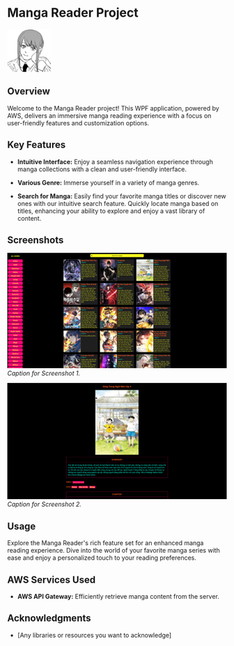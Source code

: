 # Manga Reader Project

<img src="MangaReader/Images/Icon.jpg" alt="Project Logo/Icon" width="100" height="100">

## Overview

Welcome to the Manga Reader project! This WPF application, powered by AWS, delivers an immersive manga reading experience with a focus on user-friendly features and customization options.

## Key Features

- **Intuitive Interface:** Enjoy a seamless navigation experience through manga collections with a clean and user-friendly interface.

- **Various Genre:** Immerse yourself in a variety of manga genres.

- **Search for Manga:** Easily find your favorite manga titles or discover new ones with our intuitive search feature. Quickly locate manga based on titles, enhancing your ability to explore and enjoy a vast library of content.

## Screenshots

![Screenshot 1](MangaReader/Images/Screenshots/MangaDisplay.png)
*Caption for Screenshot 1.*

![Screenshot 2](MangaReader/Images/Screenshots/MangaDetail.png)
*Caption for Screenshot 2.*

## Usage

Explore the Manga Reader's rich feature set for an enhanced manga reading experience. Dive into the world of your favorite manga series with ease and enjoy a personalized touch to your reading preferences.

## AWS Services Used

- **AWS API Gateway:** Efficiently retrieve manga content from the server.


## Acknowledgments

- [Any libraries or resources you want to acknowledge]

